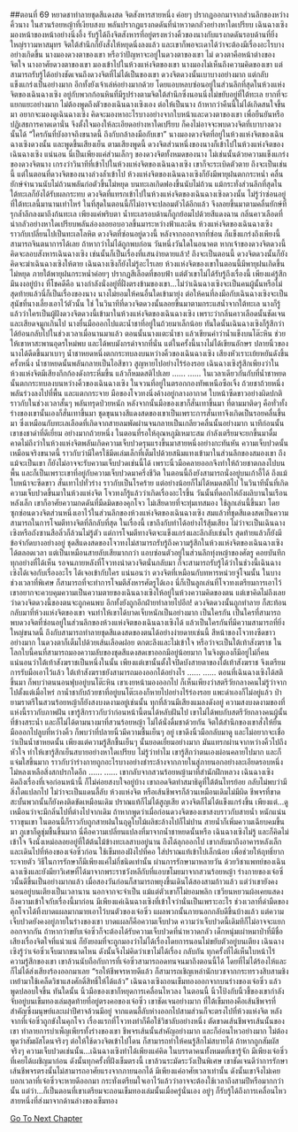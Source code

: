 ##ตอนที่ 69 หยาดชาทำลายชุดสีแดงสด
จิตสังหารสายหนึ่ง ค่อยๆ ปรากฏออกมาจากส่วนลึกของหว่างคิ้วนาง
ในสวนร้อยหญ้าที่เงียบสงบ พลันปรากฏแรงกดดันที่น่าหวาดกลัวอย่างหาใดเปรียบ
เฉินฉางเซิงมองหน้าของหน้าอย่างนิ่งอึ้ง รับรู้ได้ถึงจิตสังหารที่อยู่ตรงหว่างคิ้วของนางกับแรงกดดันรอบด้านที่ยิ่งใหญ่ราวมหาสมุทร จิตใต้สำนึกก็ยังสั่งให้หยุดนิ่งลงแล้ว และเขาก็พอจะเดาได้ว่าจะต้องมีเรื่องอะไรบางอย่างเกิดขึ้น
นางมองดวงตาของเขา หรือว่าปัญหาจะอยู่ในดวงตาของเขา
ไม่ ดวงตาคือหน้าต่างของจิตใจ
นางอาศัยดวงตาของเขา มองเข้าไปในห้วงแห่งจิตของเขา
นางมองไม่เห็นถึงความคิดของเขา แต่สามารถรับรู้ได้อย่างชัดเจนถึงดวงจิตที่ไม่ได้เป็นของเขา
ดวงจิตดวงนั้นเบาบางอย่างมาก แต่กลับแข็งแกร่งเป็นอย่างมาก อีกทั้งยังเจ้าเล่ห์อย่างมากด้วย โดยแอบหลบซ่อนอยู่ในส่วนลึกที่สุดในห้วงแห่งจิตของเฉินฉางเซิง อยู่กับพวกก้อนหินที่มีรูปร่างตามจิตใต้สำนึกซึ่งนอนนิ่งไม่ขยับอยู่ที่ใต้ทะเล ยากที่จะแยกแยะอย่างมาก ไม่ต้องพูดถึงตัวของเฉินฉางเซิงเอง ต่อให้เป็นนาง ถ้าหากว่าคืนนี้ไม่ได้เกิดสนใจขึ้นมา อยากจะมองดูเฉินฉางเซิง คิดจะมองหาอะไรบางอย่างจากใบหน้าและดวงตาของเขา เพื่อยืนยันหรือปฏิเสธการคาดเดานั่น จึงตั้งใจมองให้ละเอียดอย่างหาใดเปรียบ ก็คงไม่อาจจะพบดวงจิตที่เบาบางดวงนั้นได้
“ใครกันที่บังอาจถึงขนาดนี้ ถึงกับกล้าลงมือกับเขา”
นางมองดวงจิตที่อยู่ในห้วงแห่งจิตของเฉินฉางเซิงดวงนั้น และพูดขึ้นเสียงเย็น
ตามเสียงพูดนี้ ดวงจิตส่วนหนึ่งของนางก็เข้าไปในห้วงแห่งจิตของเฉินฉางเซิง แน่นอน นี่เป็นเพียงแค่ส่วนเล็กๆ ของดวงจิตทั้งหมดของนาง ไม่เช่นนั้นด้วยความแข็งแกร่งของดวงจิตนาง เกรงว่าวินาทีที่เข้าไปในห้วงแห่งจิตของเฉินฉางเซิง เขาก็จะระเบิดตัวตาย
ถึงจะเป็นเช่นนี้ แต่ในตอนที่ดวงจิตของนางล่วงล้ำเข้าไป ห้วงแห่งจิตของเฉินฉางเซิงก็ยังมีพายุฝนตกกระหน่ำ คลื่นยักษ์จำนวนนับไม่ถ้วนพลันก่อตัวขึ้นไม่หยุด บนทะเลเกิดฟองขึ้นนับไม่ถ้วน แม้กระทั่งส่วนลึกที่สุดในใต้ทะเลก็ยังได้รับผลกระทบ
ดวงจิตที่แทรกเข้าไปในห้วงแห่งจิตของเฉินฉางเซิงดวงนั้น ไม่รู้ว่าซ่อนอยู่ที่ใต้ทะเลนี้มานานเท่าไหร่ ในที่สุดในตอนนี้ก็ไม่อาจจะปลอมตัวได้อีกแล้ว จึงลอยขึ้นมาตามคลื่นยักษ์ที่รุกล้ำลึกลงมาถึงก้นทะเล เพียงแค่พริบตา น้ำทะเลรอบด้านก็ถูกย้อมไปด้วยสีแดงฉาน
กลิ่นคาวเลือดที่น่ากลัวอย่างหาใดเปรียบพลันล่องลอยอบอวลขึ้นมาระหว่างฟ้าและดิน
ห้วงแห่งจิตของเฉินฉางเซิง ราวกับเปลี่ยนไปเป็นทะเลโลหิต
ดวงจิตที่ซ่อนอยู่ดวงนี้ หลังจากออกจากที่ซ่อน ก็แข็งแกร่งถึงเพียงนี้ สามารถจินตนาการได้เลย ถ้าหากว่าไม่ได้ถูกพบก่อน วันหนึ่งวันใดในอนาคต หากเจ้าของดวงจิตดวงนี้คิดจะลอบสังหารเฉินฉางเซิง เช่นนั้นก็เป็นเรื่องที่แสนง่ายดายแล้ว!
ถึงจะเป็นตอนนี้ ดวงจิตดวงนั้นก็ยังคิดจะฆ่าเฉินฉางเซิงให้ตาย
เฉินฉางเซิงก็ยังไม่รู้อะไรเลย ห้วงแห่งจิตของเขาในตอนนี้มีพายุฝนเกิดขึ้นไม่หยุด ภายใต้พายุฝนกระหน่ำค่อยๆ ปรากฏสีเลือดที่ขอบฟ้า
แต่ตัวเขาไม่ได้รับรู้ถึงเรื่องนี้ เพียงแค่รู้สึกมึนงงอยู่บ้าง
ที่โชคดีคือ นางกำลังนั่งอยู่ที่ฝั่งตรงข้ามของเขา...ไม่ว่าเฉินฉางเซิงจะเป็นคนผู้นั้นหรือไม่ สุดท้ายแล้วนี่ก็เป็นเรื่องของนาง นางไม่ยอมให้คนอื่นใดเข้ามายุ่ง ต่อให้คนที่ลงมือกับเฉินฉางเซิงจะเป็นสุนัขที่นางเลี้ยงเอาไว้ตัวนั้น
ใช่ ในวินาทีที่ดวงจิตดวงนั้นลอยขึ้นมาตามกระแสน้ำจากใต้ทะเล นางก็รู้แล้วว่าใครเป็นผู้ฝังดวงจิตดวงนี้เข้ามาในห้วงแห่งจิตของเฉินฉางเซิง เพราะว่ากลิ่นคาวเลือดนั้นชัดเจน และเสียดจมูกเกินไป
นางยื่นมือออกไปแตะน้ำชาที่อยู่ในถ้วยมาเล็กน้อย
ทันใดนั้นเฉินฉางเซิงก็รู้สึกว่าได้ย้อนกลับไปในช่วงเวลาเมื่อนานมาแล้ว ตอนนั้นนางแตะน้ำชา แล้วเขียนคำว่าน้ำแข็งบนโต๊ะหิน ช่วยให้เขาหาสะพานอุดรใหม่พบ และได้พบมังกรดำจากที่นั่น
แต่ในครั้งนี้นางไม่ได้เขียนอักษร
ปลายนิ้วของนางได้ดีดขึ้นมาเบาๆ น้ำชาหยดหนึ่งตกกระทบลงบนหว่างคิ้วของเฉินฉางเซิง
เสียงหัวเราะเย้ยหยันดังขึ้นครั้งหนึ่ง น้ำชาหยดนั้นพลันกลายเป็นไอสีขาว สูญหายไปอย่างไร้ร่องรอย
เฉินฉางเซิงรู้สึกเพียงว่าในห้วงแห่งจิตมีเสียงกึกก้องดังกระหึ่มขึ้น แล้วก็หมดสติไปเลย
......
......
ในเวลาเดียวกันกับที่น้ำชาหยดนั้นตกกระทบลงบนหว่างคิ้วของเฉินฉางเซิง ในจวนที่อยู่ในตรอกกองทัพเหนือซือเจิ้ง ถ้วยชาถ้วยหนึ่งพลันร่วงลงไปที่พื้น และแตกกระจาย มือของโจวทงนิ่งค้างอยู่กลางอากาศ ใบหน้าซีดขาวอย่างผิดปกติ ราวกับในช่วงเวลาสั้นๆ พลันทรุดป่วยหนัก หลังจากนั้นมือของเขาก็สั่นเทาขึ้นมา ที่ตามมาติดๆ คือทั่วทั้งร่างของเขานั้นเองก็สั่นเทาขึ้นมา ชุดขุนนางสีแดงสดของเขาเป็นเพราะการสั่นเทาจึงเกิดเป็นรอยคลื่นขึ้นมา ซึ่งเหมือนกับทะเลเลือดที่เกิดจากสายลมพัดผ่านจนกลายเป็นเกลียวคลื่นนั้นอย่างมาก
นาทีก่อนนั้น เขาชงชาดำที่ดีเยี่ยม อย่างมากถ้วยหนึ่ง ในตอนที่รอให้อุณหภูมิเหมาะสม กำลังเตรียมจะยกขึ้นมาดื่ม คาดไม่ถึงว่าในห้วงแห่งจิตพลันเกิดความเจ็บปวดรุนแรงขึ้นมาสายหนึ่งอย่างกะทันหัน
ความเจ็บปวดนั้นเหมือนจริงขนาดนี้ ราวกับว่ามีใครใช้มีดเล่มเล็กที่เต็มไปด้วยสนิมแทงเข้ามาในส่วนลึกของสมองเขา ถึงแม้จะเป็นเขา ก็ยังไม่อาจจะรับความเจ็บปวดเช่นนี้ได้ เพราะนิ้วมือคลายออกจึงทำให้ถ้วยชาตกลงไปบนพื้น
และก็เป็นเพราะเขาที่อยู่กับความเจ็บปวดมาครึ่งชีวิต ในตอนนี้ถึงยังสามารถนั่งอยู่บนเก้าอี้ได้ ถึงแม้ใบหน้าจะซีดขาว สั่นเทาไปทั่วร่าง ราวกับเป็นโรคร้าย แต่อย่างน้อยก็ไม่ได้หมดสติไป
ในวินาทีนั้นที่เกิดความเจ็บปวดขึ้นมาในห้วงแห่งจิต โจวทงก็รู้แล้วว่าเกิดเรื่องอะไรขึ้น
วันนั้นที่ดอกไห่ถังผลิบานในเรือนหลังเล็ก เขาก็อาศัยความกดดันที่มืดมิดของคุกโจว ไม่เสียดายที่จะทุ่มเทสมอง ใช้ลูกเล่นนี้ขึ้นมา โดยซุกซ่อนดวงจิตส่วนหนึ่งเอาไว้ในส่วนลึกของห้วงแห่งจิตของเฉินฉางเซิง
สมแล้วที่ชุดสีแดงสดเป็นความสามารถในการโจมตีทางจิตที่ลึกลับที่สุด ในเรื่องนี้ เขาถึงกับทำได้อย่างไร้สุ้มเสียง ไม่ว่าจะเป็นเฉินฉางเซิงหรือถังซานสือลิ่วก็ล้วนไม่รู้ตัว
แต่การโจมตีทางจิตจะแข็งแกร่งและลึกลับเช่นไร สุดท้ายแล้วก็ยังมีข้อจำกัดบางอย่างอยู่ ชุดสีแดงสดของโจวทงไม่สามารถรับรู้ถึงความรู้สึกในห้วงแห่งจิตของเฉินฉางเซิงได้ตลอดเวลา แต่เป็นเหมือนสายลับเสียมากกว่า แอบซ่อนตัวอยู่ในส่วนลึกทุ่งหญ้าของศัตรู คอยบันทึกทุกอย่างที่ได้เห็น รอจนภายหลังที่โจวทงนำดวงจิตนั่นกลับมา ก็จะสามารถรับรู้ได้ว่าในช่วงนี้เฉินฉางเซิงได้เจอกับเรื่องอะไร ได้เจอเข้ากับใคร
แน่นอนว่า ดวงจิตที่เหมือนกับทหารหน่วยจู่โจมนั้น ในบางช่วงเวลาที่พิเศษ ก็สามารถที่จะทำการโจมตีสังหารศัตรูได้เอง
นี่ก็เป็นลูกเล่นที่โจวทงเตรียมการเอาไว้ เขาอยากจะควบคุมความเป็นความตายของเฉินฉางเซิงให้อยู่ในห้วงความคิดของตน
แต่เขาคิดไม่ถึงเลย ว่าดวงจิตดวงนี้ของตนจะถูกคนพบ อีกทั้งยังถูกอีกฝ่ายทำลายไปอีก!
ดวงจิตดวงนั้นถูกทำลาย ก็สะท้อนกลับมาที่ห้วงแห่งจิตของเขา จนทำให้เขาได้บาดเจ็บหนักเป็นอย่างมาก
เป็นใครกัน เป็นใครที่สามารถพบดวงจิตที่ซ่อนอยู่ในส่วนลึกของห้วงแห่งจิตของเฉินฉางเซิงได้ แล้วเป็นใครกันที่มีความสามารถที่ยิ่งใหญ่ขนาดนี้ ถึงกับสามารถทำลายชุดสีแดงสดของตนได้อย่างง่ายดายเช่นนี้
สีหน้าของโจวทงซีดขาวอย่างมาก ในดวงตาก็เต็มไปด้วยเส้นเลือดฝอย ตกตะลึงและไม่เข้าใจ หรือว่าจะเป็นใต้เท้าสังฆราช
ในโลกใบนี้คนที่สามารถมองความลับของชุดสีแดงสดเขาออกมีอยู่น้อยมาก ในจิงตูเองก็มีอยู่ไม่กี่คน แน่นอนว่าใต้เท้าสังฆราชเป็นหนึ่งในนั้น เพียงแต่เขานั้นตั้งใจปิดบังสายตาของใต้เท้าสังฆราช จึงเตรียมการรับมือเอาไว้แล้ว ใต้เท้าสังฆราชยังสามารถมองออกได้อย่างไร
......
......
ตอนที่เฉินฉางเซิงได้สติขึ้นมา ก็พบว่าตนนอนฟุบอยู่บนโต๊ะหิน
เขาเงยหน้ามองออกไป ก็เห็นเพียงว่าสตรีวัยกลางคนไม่รู้ว่าจากไปตั้งแต่เมื่อไหร่ กาน้ำชากับถ้วยชาที่อยู่บนโต๊ะเองก็หายไปอย่างไร้ร่องรอย แพะดำเองก็ไม่อยู่แล้ว ป่ายามราตรีในสวนร้อยหญ้าก็ยังสงบงดงามอยู่เช่นนั้น ทุกที่ล้วนมีเสียงแมลงดังอยู่
ความสงบงดงามของที่แห่งนี้ราวกับภาพฝัน เขารู้สึกราวกับว่าก่อนหน้านี้ตนได้หลับฝันไป
เขาไม่ได้พบกับสตรีวัยกลางคนผู้นั้นที่ข้างสระน้ำ และก็ไม่ได้ตามนางมาที่สวนร้อยหญ้า ไม่ได้นั่งดื่มชาด้วยกัน
จิตใต้สำนึกของเขาสั่งให้ยื่นมือออกไปลูบที่หว่างคิ้ว ก็พบว่าที่ปลายนิ้วมีความชื้นเย็นๆ อยู่
เขาดึงนิ้วมือกลับมาดู และไม่อยากจะเชื่อว่าเป็นน้ำชาหยดนั้น
เพียงแต่ความรู้สึกชื้นเย็นๆ นั้นยอดเยี่ยมอย่างมาก มันแทรกผ่านจากหว่างคิ้วไปถึงหัวใจ ทำให้เขารู้สึกเย็นสบายอย่างหาใดเปรียบ
ไม่รู้ว่าทำไม เขารู้สึกว่าตนเองผ่อนคลายไปมาก และก็แจ่มใสขึ้นมาก ราวกับว่าร่างกายถูกอะไรบางอย่างชำระล้างจากภายในสู่ภายนอกอย่างละเอียดรอบหนึ่ง ไม่หลงเหลือสิ่งสกปรกใดอีก
......
......
เขากลับจากสวนร้อยหญ้ามาที่สำนักฝึกหลวง เฉินฉางเซิงคิดถึงเรื่องที่เจอก่อนหน้านี้ ก็ไม่ค่อยสงบใจอยู่บ้าง เขาถอดจิตทำสมาธิดูที่ใต้ต้นไทรย้อย กลับไม่พบว่ามีสิ่งใดแปลกไป ไม่ว่าจะเป็นแดนลี้ลับ ห้วงแห่งจิต หรือเส้นชีพจรก็ล้วนเหมือนเดิมไม่มีผิด ชีพจรที่ขาดสะบั้นพวกนั้นก็ยังคงติดขัดเหมือนเดิม ปราณแท้ก็ไม่ได้สูญเสีย ดวงจิตก็ไม่ได้แข็งแกร่งขึ้น เพียงแต่...ดูเหมือนว่าจะมีกลิ่นไปที่ต่างไปจากเดิม
ถ้าหากพูดว่าเมื่อก่อนดวงจิตของเขาสงบราวกับสายน้ำ หนักแน่นราวขุนเขา ในตอนนี้ก็ราวกับถูกสายฝนในฤดูใบไม้ผลิชะล้างไปก็ไม่ปาน สายน้ำก็เพิ่มความเฉียบคมขึ้นมา ภูเขาก็ดูชุ่มชื้นขึ้นมาก
นี่คือความเปลี่ยนแปลงที่มาจากน้ำชาหยดนั้นหรือ เฉินฉางเซิงไม่รู้ และก็คิดไม่เข้าใจ จึงนั่งเหม่อลอยอยู่ที่ใต้ต้นไม้ข้างทะเลสาบอยู่นาน ถึงได้ลุกออกไป
เขากลับมาถึงอาคารหลังเล็ก และเดินไปที่ห้องของเจ๋อซิ่วก่อน ใช้เข็มทองฝังไปที่คอ ใส่ปราณแท้เข้าไปเล็กน้อย เพื่อช่วยให้ฤทธิ์ยากระจายตัว วิธีในการรักษาก็มีเพียงแค่ไม่กี่ชนิดเท่านั้น
ผ่านการรักษามาหลายวัน ด้วยวิชาแพทย์ของเฉินฉางเซิงและยังมียาวิเศษที่ได้มาจากพระราชวังหลีกับที่แอบขโมยมาจากสวนร้อยหญ้า ร่างกายของเจ๋อซิ่วนั้นดีขึ้นเป็นอย่างมากแล้ว เมื่อสองวันก่อนก็สามารถพยุงขึ้นเดินได้สองสามก้าวแล้ว แต่ว่าเขายังคงนอนอยู่บนเตียงเป็นเวลานาน นอกจากจะจำเป็น แม้แต่ตัวเขาก็ไม่ยอมพลิก เซวียนหยวนผ้อเคยแสดงถึงความเข้าใจกับเรื่องนี้มาก่อน มีเพียงแค่เฉินฉางเซิงที่เข้าใจว่านั่นเป็นเพราะอะไร
ช่วงเวลาที่ดำมืดของคุกโจวได้ทิ้งบาดแผลมากมายเอาไว้บนตัวของเจ๋อซิ่ว แผลพวกนั้นภายนอกกลับดีขึ้นบ้างแล้ว แต่ความเจ็บปวดยังคงอยู่ภายในร่างของเขา
บาดแผลก็คือความเจ็บปวด ความว่าเจ็บปวดนี้เดิมทีก็ไม่อาจจะแยกออกจากกัน ถ้าหากว่าขยับเจ๋อซิ่วก็จะต้องได้รับความเจ็บปวดที่น่าหวาดกลัว เด็กหนุ่มเผ่าหมาป่าที่มีชื่อเสียงเรื่องจิตใจที่แน่วแน่ ก็ยังยอมที่จะถูกมองว่าไม่ได้เรื่องโดยการนอนไม่ขยับตัวอยู่บนเตียง
เฉินฉางเซิงรู้ว่าเจ๋อซิ่วเจ็บมากขนาดไหน ดังนั้นจึงไม่คิดว่าเขาไม่ได้เรื่อง กลับกัน ทุกครั้งที่ได้เห็นใบหน้าไร้ความรู้สึกของเขา เขาล้วนนับถือกับการที่เจ๋อซิ่วสามารถอดทนจนมาถึงตอนนี้ได้ โดยที่ไม่ได้ร้องไห้และก็ไม่ได้ส่งเสียงร้องออกมาเลย
“รอให้ชีพจรหายดีแล้ว ก็สามารถเชิญเหล่านักบวชจากกระทรวงสิบสามชิงเหย้ามาใช้เคล็ดวิชาแสงศักดิ์สิทธิ์ให้ได้แล้ว”
เฉินฉางเซิงถอนเข็มทองออกจากบนร่างของเจ๋อซิ่ว แล้วพูดปลอบใจขึ้น
ทันใดนั้น นิ้วมือของเขาก็หยุดการเคลื่อนไหวลง ในตอนนี้ นิ้วโป้งกับนิ้วชี้ของเขากำลังจับอยู่บนเข็มทองเล่มสุดท้ายที่อยู่ตรงคอของเจ๋อซิ่ว เขาชัดเจนอย่างมาก ที่ใต้เข็มทองคือเส้นชีพจรที่สำคัญซึ่งมนุษย์และเผ่าปีศาจล้วนมีอยู่ จากแดนลี้ลับห่างออกไปสามส่วนก็จะตรงไปที่ห้วงแห่งจิต
หลังจากที่เจ๋อซิ่วถูกขังในคุกโจว เรื่องแรกที่โจวทงทำก็คือใช้วิชาลับอย่างหนึ่ง ตัดขาดเส้นชีพจรเส้นนั้นของเขา ทำลายการบำเพ็ญเพียรทั้งร่างของเขา
ชีพจรเส้นนั้นสำคัญอย่างมาก และก็อ่อนไหวอย่างมาก ไม่ต้องพูดว่าสัมผัสโดนจริงๆ ต่อให้ใช้ดวงจิตเข้าไปโดน ก็สามารถทำให้คนรู้สึกไม่สบายได้ ถ้าหากถูกสัมผัสจริงๆ ความเจ็บปวดเช่นนั้น...เฉินฉางเซิงทำได้เพียงแค่คิด ในบรรดาคนทั้งหมดที่เขารู้จัก มีเพียงเจ๋อซิ่วที่เคยได้เผชิญมาก่อน ดังนั้นทุกครั้งที่ฝังเข็มตรงนี้ เขาล้วนระมัดระวังเป็นพิเศษ
เขาชัดเจนดีว่าการรักษาเส้นชีพจรตรงนั้นไม่สามารถอาศัยแรงจากภายนอกได้ มีเพียงแค่อาศัยเวลาเท่านั้น ดังนั้นเขาจึงไม่เคยบอกเวลาที่เจ๋อซิ่วจะหายดีออกมา กระทั่งเตรียมใจเอาไว้แล้วว่าอาจจะต้องใช้เวลาถึงสามปีหรือมากกว่านั้น แต่ว่า...ก็เป็นตอนที่เขาเตรียมจะถอนเข็มทองเล่มนั้นเมื่อครู่นั่นเอง อยู่ๆ ก็รับรู้ได้ถึงการเคลื่อนไหวสายหนึ่งที่ส่งมาจากด้านล่างของเข็มทอง 


[Go To Next Chapter]( ./501.md)